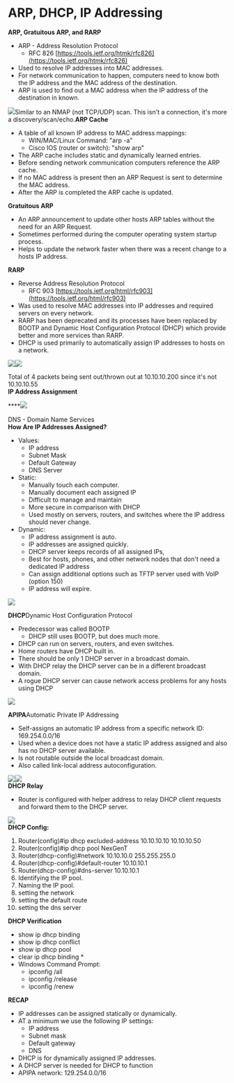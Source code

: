 # ARP, DHCP, IP Addressing

**ARP, Gratuitous ARP, and RARP**

* ARP - Address Resolution Protocol
  * RFC 826 [https://tools.ietf.org/htmk/rfc826](https://tools.ietf.org/htmk/rfc826)
* Used to resolve IP addresses into MAC addresses.
* For network communication to happen, computers need to know both the IP address and the MAC address of the destination.
* ARP is used to find out a MAC address when the IP address of the destination in known.

![](https://www.evernote.com/shard/s342/res/5b85b4c2-4f23-e834-c3c8-39bf1b2ba59f)Similar to an NMAP \(not TCP/UDP\) scan. This isn't a connection, it's more a discovery/scan/echo.**ARP Cache**

* A table of all known IP address to MAC address mappings:
  * WIN/MAC/Linux Command: "arp -a"
  * Cisco IOS \(router or switch\): "show arp"
* The ARP cache includes static and dynamically learned entries.
* Before sending network communication computers reference the ARP cache.
* If no MAC address is present then an ARP Request is sent to determine the MAC address.
* After the ARP is completed the ARP cache is updated.

**Gratuitous ARP**

* An ARP announcement to update other hosts ARP tables without the need for an ARP Request.
* Sometimes performed during the computer operating system startup process.
* Helps to update the network faster when there was a recent change to a hosts IP address.

  
**RARP**

* Reverse Address Resolution Protocol
  * RFC 903 [https://tools.ietf.org/html/rfc903](https://tools.ietf.org/html/rfc903)
* Was used to resolve MAC addresses into IP addresses and required servers on every network.
* RARP has been deprecated and its processes have been replaced by BOOTP and Dynamic Host Configuration Protocol \(DHCP\) which provide better and more services than RARP.
* DHCP is used primarily to automatically assign IP addresses to hosts on a network.

  
![](https://www.evernote.com/shard/s342/res/4b763007-d697-654d-875a-e4eda38448ff)![](https://www.evernote.com/shard/s342/res/c9f512f1-9a33-4a1d-c3b0-d72b03e8dc6c)

Total of 4 packets being sent out/thrown out at 10.10.10.200 since it's not 10.10.10.55  
**IP Address Assignment**

\*\*\*\*![](https://www.evernote.com/shard/s342/res/3323a4f3-7eee-cf6d-6a3b-b7e993524b25)

DNS - Domain Name Services  
**How Are IP Addresses Assigned?**  


* Values:
  * IP address
  * Subnet Mask
  * Default Gateway
  * DNS Server
* Static:
  * Manually touch each computer.
  * Manually document each assigned IP
  * Difficult to manage and maintain
  * More secure in comparison with DHCP
  * Used mostly on servers, routers, and switches where the IP address should never change.
* Dynamic:
  * IP address assignment is auto.
  * IP addresses are assigned quickly.
  * DHCP server keeps records of all assigned IPs,
  * Best for hosts, phones, and other network nodes that don't need a dedicated IP address
  * Can assign additional options such as TFTP server used with VoIP \(option 150\)
  * IP address will expire.

![](https://www.evernote.com/shard/s342/res/97da89fd-4983-5b86-5b69-17eedb296bbb)  
  
**DHCP**Dynamic Host Configuration Protocol

* Predecessor was called BOOTP
  * DHCP still uses BOOTP, but does much more.
* DHCP can run on servers, routers, and even switches.
* Home routers have DHCP built in.
* There should be only 1 DHCP server in a broadcast domain.
* With DHCP relay the DHCP server can be in a different broadcast domain.
* A rogue DHCP server can cause network access problems for any hosts using DHCP

![](https://www.evernote.com/shard/s342/res/52ce43d4-c6cb-da53-8d26-c7bcce123630)  
  
**APIPA**Automatic Private IP Addressing

* Self-assigns an automatic IP address from a specific network ID: 169.254.0.0/16
* Used when a device does not have a static IP address assigned and also has no DHCP server available.
* Is not routable outside the local broadcast domain.
* Also called link-local address autoconfiguration.

![](https://www.evernote.com/shard/s342/res/ea902f7b-e472-8566-f95a-320433c0a6b1)![](https://www.evernote.com/shard/s342/res/8467fe29-adcf-c98f-eac3-8cdaca67f6b1)  
**DHCP Relay**

* Router is configured with helper address to relay DHCP client requests and forward them to the DHCP server.

![](https://www.evernote.com/shard/s342/res/7a70cc66-f645-adc6-6f75-d1f7d06c4d26)  
**DHCP Config:**

1. Router\(config\)\#ip dhcp excluded-address 10.10.10.10 10.10.10.50
2. Router\(config\)\#ip dhcp pool NexGenT
3. Router\(dhcp-config\)\#network 10.10.10.0 255.255.255.0
4. Router\(dhcp-config\)\#default-router 10.10.10.1
5. Router\(dhcp-config\)\#dns-server 10.10.10.1
6. Identifying the IP pool.
7. Naming the IP pool.
8. setting the network
9. setting the default route
10. setting the dns server

**DHCP Verification**

* show ip dhcp binding
* show ip dhcp conflict
* show ip dhcp pool
* clear ip dhcp binding \*
* Windows Command Prompt:
  * ipconfig /all
  * ipconfig /release
  * ipconfig /renew

  
**RECAP**  


* IP addresses can be assigned statically or dynamically.
* AT a minimum we use the following IP settings:
  * IP address
  * Subnet mask
  * Default gateway
  * DNS
* DHCP is for dynamically assigned IP addresses.
* A DHCP server is needed for DHCP to function
* APIPA network: 129.254.0.0/16


